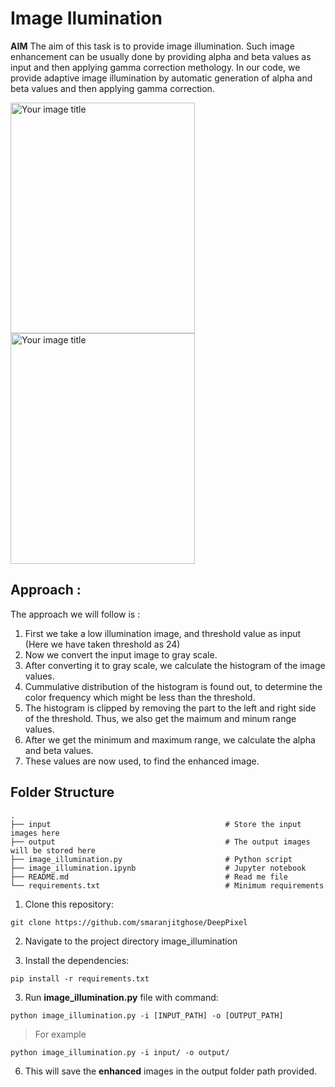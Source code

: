 ﻿# Image Ilumination

**AIM**
The aim of this task is to provide image illumination. Such image enhancement can be usually done by providing 
alpha and beta values as input and then applying gamma correction methology. In our code, we provide adaptive 
image illumination by automatic generation of alpha and beta values and then applying gamma correction. 

<img src="https://github.com/purva98/DeepPixel/blob/master/deeppixel/image_illumination/input/4.jpg" alt="Your image title" width="295" height="369"/> <img src="https://github.com/purva98/DeepPixel/blob/master/deeppixel/image_illumination/output/4.jpg" alt="Your image title" width="295" height="369"/>



## Approach :
The approach we will follow is :
1.  First we take a low illumination image, and threshold value as input (Here we have taken threshold as 24)
2.  Now we convert the input image to gray scale.
3. After converting it to gray scale, we calculate the histogram of the image values.
3. Cummulative distribution of the histogram is found out, to determine the color frequency which might be less than the threshold.
4. The histogram is clipped by removing the part to the left and right side of the threshold. Thus, we also get the maimum and minum range values. 
5. After we get the minimum and maximum range, we calculate the alpha and beta values.
6. These values are now used, to find the enhanced image. 

## Folder Structure
    . 
    ├── input                                       # Store the input images here
    ├── output                                      # The output images will be stored here
    ├── image_illumination.py                       # Python script
    ├── image_illumination.ipynb                    # Jupyter notebook
    ├── README.md                                   # Read me file  
    └── requirements.txt                            # Minimum requirements
   

1. Clone this repository:
```
git clone https://github.com/smaranjitghose/DeepPixel
```
2. Navigate to the project directory image_illumination
 
2. Install the dependencies:
```
pip install -r requirements.txt 
```

3. Run **image_illumination.py** file with command: 
 
```
python image_illumination.py -i [INPUT_PATH] -o [OUTPUT_PATH]
```
 > For example
```
python image_illumination.py -i input/ -o output/
```
 
 
6. This will save the **enhanced** images in the output folder path provided.
